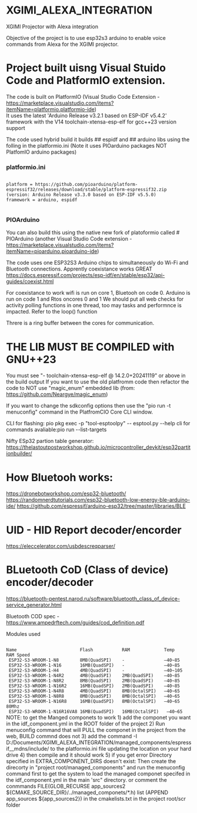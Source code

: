# XGIMI_ALEXA_INTEGRATION
XGIMI Projector with Alexa integration

Objective of the project is to use esp32s3 arduino to enable voice commands from Alexa for the XGIMI projector. 

# Project built uisng Visual Stuido Code and PlatformIO extension.

The code is built on PlatformIO  (Visual Studio Code Extension - https://marketplace.visualstudio.com/items?itemName=platformio.platformio-ide)  
It uses the latest 'Arduino Release v3.2.1 based on ESP-IDF v5.4.2' framework with the V14 toolchain-xtensa-esp-elf for gcc++23 version support

The code used hybrid build it builds ## espidf and ## arduino libs using the folling in the platformio.ini (Note it uses PIOarduino packages NOT PlatfomIO arduino packages)

### platformio.ini
<code>
platform = https://github.com/pioarduino/platform-espressif32/releases/download/stable/platform-espressif32.zip (version: Arduino Release v3.3.0 based on ESP-IDF v5.5.0)
framework = arduino, espidf


</code>


### PIOArduino 
You can also build this using the native new fork of platoformio called # PIOArduino (another Visual Studio Code extension - https://marketplace.visualstudio.com/items?itemName=pioarduino.pioarduino-ide)


The code uses one ESP32S3 Arduino chips to simultaneously do Wi-Fi and Bluetooth connections.
Apprently coexistance works GREAT  https://docs.espressif.com/projects/esp-idf/en/stable/esp32/api-guides/coexist.html

For coexistance to work wifi is run on core 1, Bluetooh on code 0. Arduino is run on code 1 and Rtos oncores 0 and 1
We should put all web checks for activity polling functions in one thread, too may tasks and performnce is impacted. Refer to the loop() function

Threre is a ring buffer between the cores for communication.

# THE LIB MUST BE COMPILED with GNU++23 
You must see "- toolchain-xtensa-esp-elf @ 14.2.0+20241119" or above in the build output
If you want to use the old platfromm code then refactor the code to NOT use "magic_enum" embedded lib (from: https://github.com/Neargye/magic_enum)

If you want to change the sdkconfig options then use the "pio run -t menuconfig" command in the PlatfromCIO Core CLI window. 


CLI for flashing: pio pkg exec -p "tool-esptoolpy" -- esptool.py --help
cli for commands avaliable:pio run --list-targets

Nifty ESp32 partion table generator: https://thelastoutpostworkshop.github.io/microcontroller_devkit/esp32partitionbuilder/

# How Bluetooh works:

https://dronebotworkshop.com/esp32-bluetooth/
https://randomnerdtutorials.com/esp32-bluetooth-low-energy-ble-arduino-ide/
https://github.com/espressif/arduino-esp32/tree/master/libraries/BLE

# UID - HID Report decoder/encorder 
https://eleccelerator.com/usbdescreqparser/

# BLuetooth CoD (Class of device) encoder/decoder
https://bluetooth-pentest.narod.ru/software/bluetooth_class_of_device-service_generator.html

Bluetooth COD spec - https://www.ampedrftech.com/guides/cod_definition.pdf 


Modules used

<code>
Name                        Flash           RAM             Temp        RAM Speed
 ESP32-S3-WROOM-1-N8        8MB(QuadSPI)    -               –40~85
 ESP32-S3-WROOM-1-N16       16MB(QuadSPI)   -               –40~85
 ESP32-S3-WROOM-1-H4        4MB(QuadSPI)    -               –40~105
 ESP32-S3-WROOM-1-N4R2      4MB(QuadSPI)    2MB(QuadSPI)    –40~85
 ESP32-S3-WROOM-1-N8R2      8MB(QuadSPI)    2MB(QuadSPI)    –40~85
 ESP32-S3-WROOM-1-N16R2     16MB(QuadSPI)   2MB(QuadSPI)    –40~85
 ESP32-S3-WROOM-1-N4R8      4MB(QuadSPI)    8MB(OctalSPI)   –40~65
 ESP32-S3-WROOM-1-N8R8      8MB(QuadSPI)    8MB(OctalSPI)   –40~65
 ESP32-S3-WROOM-1-N16R8     16MB(QuadSPI)   8MB(OctalSPI)   –40~65      80Mhz
 ESP32-S3-WROOM-1-N16R16VA8 16MB(QuadSPI)   16MB(OctalSPI)   –40~65
</code>
NOTE: to get the Manged componets to work
1) add the componet you want in the idf_component.yml in the ROOT folder of the project
2) Run menuconfig command that will PULL the componet in the project from the web, BUILD commnd does not
3) add the command -I D:/Documents/XGIMI_ALEXA_INTEGRATION/managed_components/espressif__mdns/include/	 to the platformio.ini file updating the location on your hard drive
4) then compile and it should work
5) if you get error Directory specified in EXTRA_COMPONENT_DIRS doesn't exist: Then create the direcorty in "project root/managed_components" and run the menuconfig command first to get the system to load the managed componet specifed in the idf_component.yml in the main 'src" directory. or comment the conmmands 
FILE(GLOB_RECURSE app_sources2 ${CMAKE_SOURCE_DIR}/../managed_componets/*.h)
list (APPEND app_sources ${app_sources2})
in the cmakelists.txt in the project root/scr folder
